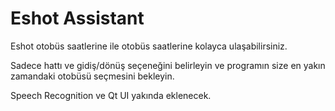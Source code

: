 # Eshot Assistant

Eshot otobüs saatlerine ile otobüs saatlerine kolayca ulaşabilirsiniz.

Sadece hattı ve gidiş/dönüş seçeneğini belirleyin ve programın size en yakın zamandaki otobüsü seçmesini bekleyin.

Speech Recognition ve Qt UI yakında eklenecek.

